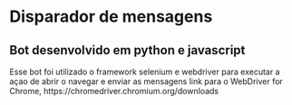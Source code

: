 # Disparador de mensagens

<h2> Bot desenvolvido em python e javascript </h2>
Esse bot foi utilizado o framework selenium  e webdriver para executar a açao de abrir o navegar e enviar as mensagens 
link para o WebDriver for Chrome, https://chromedriver.chromium.org/downloads
